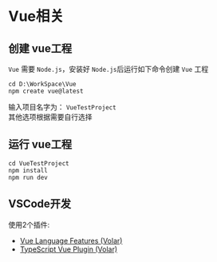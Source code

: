 # Vue相关

## 创建 vue工程
``Vue`` 需要 ``Node.js``，安装好 ``Node.js``后运行如下命令创建 ``Vue`` 工程
```
cd D:\WorkSpace\Vue
npm create vue@latest
```
输入项目名字为： ``VueTestProject``  
其他选项根据需要自行选择  

## 运行 vue工程
```
cd VueTestProject
npm install
npm run dev
```

## VSCode开发
使用2个插件:  
- [Vue Language Features (Volar)](https://marketplace.visualstudio.com/items?itemName=Vue.volar)  
- [TypeScript Vue Plugin (Volar)](https://marketplace.visualstudio.com/items?itemName=Vue.vscode-typescript-vue-plugin)  

